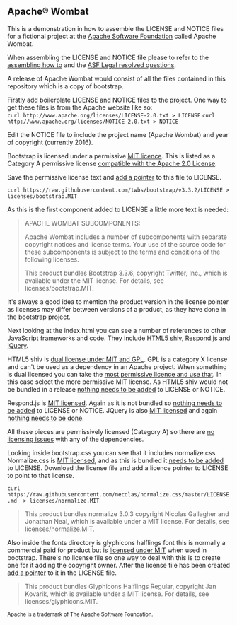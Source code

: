 ## Apache&reg; Wombat

This is a demonstration in how to assemble the LICENSE and NOTICE files for a fictional project at the [Apache Software Foundation][12] called Apache Wombat.

When assembling the LICENSE and NOTICE file please to refer to the [assembling how to][1] and the [ASF Legal resolved questions][2].

A release of Apache Wombat would consist of all the files contained in this repository which is a copy of bootstrap.

Firstly add boilerplate LICENSE and NOTICE files to the project.
One way to get these files is from the Apache website like so:  
`curl http://www.apache.org/licenses/LICENSE-2.0.txt > LICENSE`
`curl http://www.apache.org/licenses/NOTICE-2.0.txt > NOTICE`

Edit the NOTICE file to include the project name (Apache Wombat) and year of copyright (currently 2016).

Bootstrap is licensed under a permissive [MIT licence][3]. This is listed as a Category A permissive license [compatible with the Apache 2.0 License][16].

Save the permissive license text and [add a pointer][13] to this file to LICENSE.

`curl https://raw.githubusercontent.com/twbs/bootstrap/v3.3.2/LICENSE > licenses/bootstrap.MIT`

As this is the first component added to LICENSE a little more text is needed:

>   APACHE WOMBAT SUBCOMPONENTS:
>
>   Apache Wombat includes a number of subcomponents with
>   separate copyright notices and license terms. Your use of the source
>   code for these subcomponents is subject to the terms and
>   conditions of the following licenses. 
>
>   This product bundles Bootstrap 3.3.6, copyright Twitter, Inc.,
>   which is available under the MIT license.
>   For details, see licenses/bootstrap.MIT.

It's always a good idea to mention the product version in the license pointer as licenses may differ between versions of a product, as they have done in the bootstrap project.

Next looking at the index.html you can see a number of references to other JavaScript frameworks and code. They include [HTML5 shiv][4], [Respond.js][6] and [jQuery][8].

HTML5 shiv is [dual license under MIT and GPL][5]. GPL is a category X license and can't be used as a dependency in an Apache project. When something is dual licensed you can take the [most permissive licence and use that][14]. In this case select the more permissive MIT license. As HTML5 shiv would not be bundled in a release [nothing needs to be added][15] to LICENSE or NOTICE.

Respond.js is [MIT licensed][9]. Again as it is not bundled so [nothing needs to be added][15] to LICENSE or NOTICE. JQuery is also [MIT licensed][9] and again [nothing needs to be done][15].

All these pieces are permissively licensed (Category A) so there are [no licensing issues][17] with any of the dependencies.

Looking inside bootstrap.css you can see that it includes normalize.css. Normalize.css is [MIT licensed][10], and as this is bundled it [needs to be added][13] to LICENSE. Download the license file and add a licence pointer to LICENSE to point to that license.

`curl https://raw.githubusercontent.com/necolas/normalize.css/master/LICENSE.md  > licenses/normalize.MIT`

>   This product bundles normalize 3.0.3 copyright Nicolas Gallagher and
>   Jonathan Neal, which is available under a MIT license.
>   For details, see licenses/normalize.MIT.

Also inside the fonts directory is glyphicons halflings font this is normally a commercial paid for product but is [licensed under MIT][11] when used in bootstrap. There's no license file so one way to deal with this is to create one for it adding the copyright owner. After the license file has been created [add a pointer][13] to it in the LICENSE file.

>   This product bundles Glyphicons Halflings Regular, copyright
>   Jan Kovarik, which is available under a MIT license.
>   For details, see licenses/glyphicons.MIT.

<sup>Apache is a trademark of The Apache Software Foundation.</sup>


[1]:http://www.apache.org/dev/licensing-howto.html
[2]:http://www.apache.org/legal/resolved.html
[3]:https://github.com/twbs/bootstrap/blob/v3.3.2/LICENSE
[4]:https://oss.maxcdn.com/html5shiv/3.7.2/html5shiv.min.js
[5]:https://github.com/aFarkas/html5shiv/blob/master/MIT%20and%20GPL2%20licenses.md
[6]:https://oss.maxcdn.com/respond/1.4.2/respond.min.js
[7]:https://github.com/scottjehl/Respond/blob/master/LICENSE-MIT
[8]:https://ajax.googleapis.com/ajax/libs/jquery/1.11.3/jquery.min.js
[9]:https://jquery.org/license/
[10]:https://github.com/necolas/normalize.css/blob/master/LICENSE.md
[11]:http://glyphicons.com/license/
[12]:http://www.apache.org
[13]:http://www.apache.org/dev/licensing-howto.html#permissive-deps
[14]:http://www.apache.org/legal/resolved.html#mutually-exclusive
[15]:http://www.apache.org/dev/licensing-howto.html#guiding-principle
[16]:http://www.apache.org/legal/resolved.html#category-a
[17]:http://www.apache.org/legal/resolved.html#prohibited

